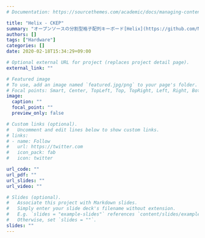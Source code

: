 ```yaml
---
# Documentation: https://sourcethemes.com/academic/docs/managing-content/

title: "Helix - CKEP"
summary: "オープンソースの分割型格子配列キーボード[Helix](https://github.com/MakotoKurauchi/helix)のカスタム。メンテナンス性重視で既にテセウスの船状態。"
authors: []
tags: ["Hardware"]
categories: []
date: 2020-02-18T15:34:29+09:00

# Optional external URL for project (replaces project detail page).
external_link: ""

# Featured image
# To use, add an image named `featured.jpg/png` to your page's folder.
# Focal points: Smart, Center, TopLeft, Top, TopRight, Left, Right, BottomLeft, Bottom, BottomRight.
image:
  caption: ""
  focal_point: ""
  preview_only: false

# Custom links (optional).
#   Uncomment and edit lines below to show custom links.
# links:
# - name: Follow
#   url: https://twitter.com
#   icon_pack: fab
#   icon: twitter

url_code: ""
url_pdf: ""
url_slides: ""
url_video: ""

# Slides (optional).
#   Associate this project with Markdown slides.
#   Simply enter your slide deck's filename without extension.
#   E.g. `slides = "example-slides"` references `content/slides/example-slides.md`.
#   Otherwise, set `slides = ""`.
slides: ""
---
```

